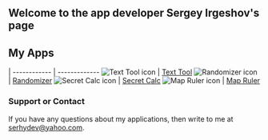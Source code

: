 ## Welcome to the app developer Sergey Irgeshov's page


## My Apps

 | 
------------ | -------------
![Text Tool icon](/images/icon1.png) | [Text Tool](http://apple.co/3iuJw0O)
![Randomizer icon](/images/icon2.png) | [Randomizer](https://apple.co/39OUSbT)
![Secret Calc icon](/images/icon3.png) | [Secret Calc](https://apple.co/2LHIuTh)
![Map Ruler icon](/images/icon4.png) | [Map Ruler](http://apple.co/3cbhYMX)


### Support or Contact

If you have any questions about my applications, then write to me at serhydev@yahoo.com.
